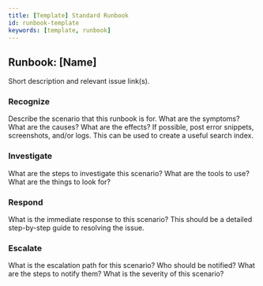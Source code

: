 ```yaml
---
title: [Template] Standard Runbook
id: runbook-template
keywords: [template, runbook]
---
```


## Runbook: [Name]

Short description and relevant issue link(s).

### Recognize

Describe the scenario that this runbook is for. What are the symptoms? What are the causes? What are the effects?
If possible, post error snippets, screenshots, and/or logs. This can be used to create a useful search index.

### Investigate

What are the steps to investigate this scenario? What are the tools to use? What are the things to look for?

### Respond

What is the immediate response to this scenario? This should be a detailed step-by-step guide to resolving the issue.


### Escalate

What is the escalation path for this scenario? Who should be notified? What are the steps to notify them? What is the severity of this scenario?


